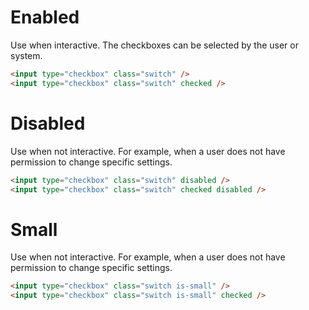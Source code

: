 # Enabled

Use when interactive. The checkboxes can be selected by the user or system.

```html
<input type="checkbox" class="switch" />
<input type="checkbox" class="switch" checked />
```

# Disabled

Use when not interactive. For example, when a user does not have permission to change specific settings.

```html
<input type="checkbox" class="switch" disabled />
<input type="checkbox" class="switch" checked disabled />
```

# Small

Use when not interactive. For example, when a user does not have permission to change specific settings.

```html
<input type="checkbox" class="switch is-small" />
<input type="checkbox" class="switch is-small" checked />
```
